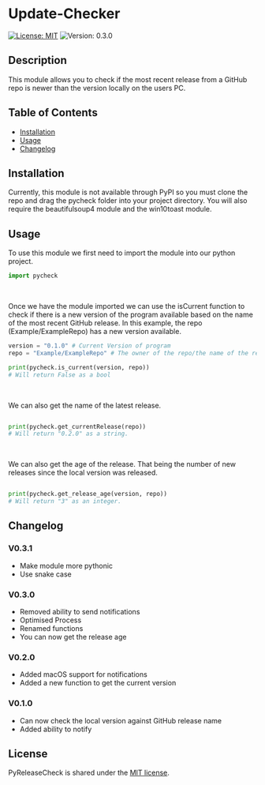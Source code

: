# Update-Checker

[![License: MIT](https://img.shields.io/badge/License-MIT-yellow.svg)](https://opensource.org/licenses/MIT) ![Version: 0.3.0](https://img.shields.io/badge/Version-V0.3.0-blue)

## Description

This module allows you to check if the most recent release from a GitHub repo is newer than the version locally on the users PC.

## Table of Contents

- [Installation](#installation)
- [Usage](#usage)
- [Changelog](#changelog)

## Installation

Currently, this module is not available through PyPI so you must clone the repo and drag the pycheck folder into your project directory. You will also require the beautifulsoup4 module and the win10toast module.

## Usage

To use this module we first need to import the module into our python project.

```py
import pycheck
```

<br/>

Once we have the module imported we can use the isCurrent function to check if there is a new version of the program available based on the name of the most recent GitHub release. In this example, the repo (Example/ExampleRepo) has a new version available.

```py
version = "0.1.0" # Current Version of program
repo = "Example/ExampleRepo" # The owner of the repo/the name of the repo

print(pycheck.is_current(version, repo))
# Will return False as a bool
```

<br/>

We can also get the name of the latest release.

```py

print(pycheck.get_currentRelease(repo))
# Will return "0.2.0" as a string.
```

<br/>

We can also get the age of the release. That being the number of new releases since the local version was released.

```py

print(pycheck.get_release_age(version, repo))
# Will return "3" as an integer.
```

## Changelog

### V0.3.1

- Make module more pythonic
- Use snake case

### V0.3.0

- Removed ability to send notifications
- Optimised Process
- Renamed functions
- You can now get the release age

### V0.2.0

- Added macOS support for notifications
- Added a new function to get the current version

### V0.1.0

- Can now check the local version against GitHub release name
- Added ability to notify

## License

PyReleaseCheck is shared under the [MIT license](https://github.com/ThomasLandstra/PyReleaseCheck/blob/main/licence).
